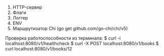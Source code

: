 


1. HTTP-сервер
2. Флаги
3. Логгер 
4. ENV
5. Маршрутизатор Chi (go get github.com/go-chi/chi/v5)




Проверка работоспособности из терминала:
$ curl -i localhost:8080/v1/healthcheck
$ curl -X POST localhost:8080/v1/books
$ curl localhost:8080/v1/books/12



